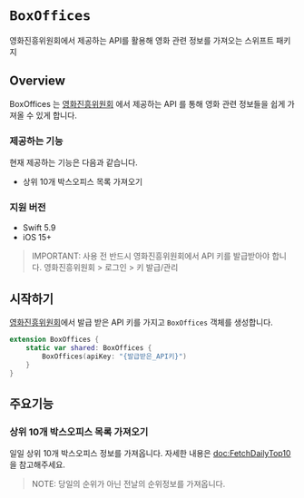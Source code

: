 # ``BoxOffices``

영화진흥위원회에서 제공하는 API를 활용해 영화 관련 정보를 가져오는 스위프트 패키지

## Overview

BoxOffices 는 [영화진흥위원회](https://www.kobis.or.kr/kobisopenapi/homepg/main/main.do) 에서 제공하는 API 를 통해 영화 관련 정보들을 쉽게 가져올 수 있게 합니다. 

### 제공하는 기능
현재 제공하는 기능은 다음과 같습니다.
- 상위 10개 박스오피스 목록 가져오기

### 지원 버전
- Swift 5.9
- iOS 15+

> IMPORTANT: 사용 전 반드시 영화진흥위원회에서 API 키를 발급받아야 합니다. 영화진흥위원회 > 로그인 > 키 발급/관리

## 시작하기

[영화진흥위원회](https://www.kobis.or.kr/kobisopenapi/homepg/main/main.do)에서 발급 받은 API 키를 가지고 `BoxOffices` 객체를 생성합니다.

```swift
extension BoxOffices {
    static var shared: BoxOffices { 
        BoxOffices(apiKey: "{발급받은_API키}")
    }
}
```

## 주요기능

### 상위 10개 박스오피스 목록 가져오기

일일 상위 10개 박스오피스 정보를 가져옵니다. 자세한 내용은 <doc:FetchDailyTop10> 을 참고해주세요.

> NOTE: 당일의 순위가 아닌 전날의 순위정보를 가져옵니다.
